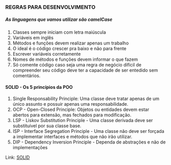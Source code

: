 ### REGRAS PARA DESENVOLVIMENTO

##### As linguagens que vamos utilizar são camelCase

1. Classes sempre iniciam com letra maiúscula 
2. Variáveis em inglês
3. Métodos e funções devem realizar apenas um trabalho
4. O ideal é o código crescer pra baixo e não para frente
5. Escrever variáveis corretamente
6. Nomes de métodos e funções devem informar o que fazem
7. Só comente código caso seja uma regra de negócio difícil de compreender seu código deve ter a capacidade de ser entedido sem comentários.

#### SOLID - Os 5 princípios da POO
1. Single Responsability Principle: Uma classe deve tratar apenas de um único assunto e possuir apenas uma responsabilidade.
2. OCP - Open-Closed Principle: Objetos ou entidades devem estar abertos para extensão, mas fechados para modificação.
3. LSP - Liskov Substitution Principle - Uma classe derivada deve ser substituível por sua classe base.
4. ISP - Interface Segregation Principle - Uma classe não deve ser forçada a implementar interfaces e métodos que não irão utilizar.
5. DIP - Dependency Inversion Principle - Dependa de abstrações e não de implementações

Link: [SOLID](https://medium.com/desenvolvendo-com-paixao/o-que-%C3%A9-solid-o-guia-completo-para-voc%C3%AA-entender-os-5-princ%C3%ADpios-da-poo-2b937b3fc530)
